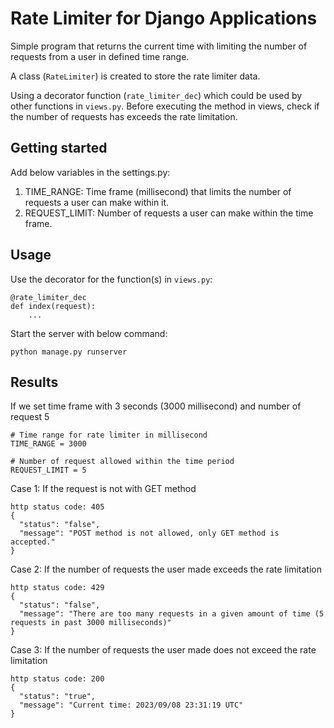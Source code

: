 # Rate Limiter for Django Applications

Simple program that returns the current time with limiting the number of requests from a user in defined time range.

A class (`RateLimiter`) is created to store the rate limiter data.

Using a decorator function (`rate_limiter_dec`) which could be used by other functions in `views.py`.
Before executing the method in views, check if the number of requests has exceeds the rate limitation.


## Getting started

Add below variables in the settings.py:

1. TIME_RANGE: Time frame (millisecond) that limits the number of requests a user can make within it.
2. REQUEST_LIMIT: Number of requests a user can make within  the time frame.

## Usage

Use the decorator for the function(s) in `views.py`:
```
@rate_limiter_dec
def index(request):
    ...
```

Start the server with below command:
```
python manage.py runserver
```

## Results

If we set time frame with 3 seconds (3000 millisecond) and number of request 5
```
# Time range for rate limiter in millisecond
TIME_RANGE = 3000

# Number of request allowed within the time period
REQUEST_LIMIT = 5
```

Case 1: If the request is not with GET method
```
http status code: 405
{
  "status": "false",
  "message": "POST method is not allowed, only GET method is accepted."
}
```

Case 2: If the number of requests the user made exceeds the rate limitation
```
http status code: 429
{
  "status": "false",
  "message": "There are too many requests in a given amount of time (5 requests in past 3000 milliseconds)"
}
```

Case 3: If the number of requests the user made does not exceed the rate limitation
```
http status code: 200
{
  "status": "true",
  "message": "Current time: 2023/09/08 23:31:19 UTC"
}
```